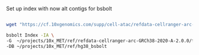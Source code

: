 
Set up index with now alt contigs for bsbolt
```bash

wget "https://cf.10xgenomics.com/supp/cell-atac/refdata-cellranger-arc-GRCh38-2020-A-2.0.0.tar.gz"

bsbolt Index -IA \
-G  ~/projects/10x_MET/ref/refdata-cellranger-arc-GRCh38-2020-A-2.0.0/fasta/genome.fa \
-DB ~/projects/10x_MET/ref/hg38_bsbolt

```